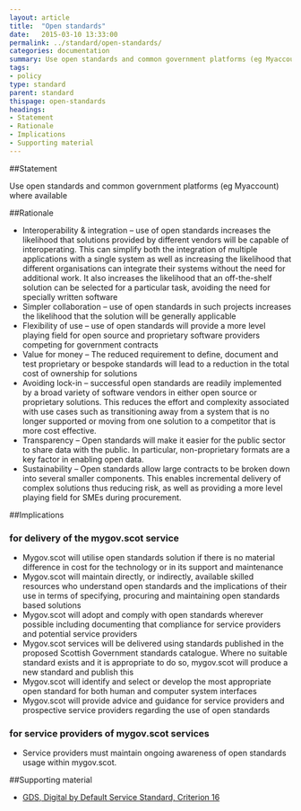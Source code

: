 ```yaml
---
layout: article
title:  "Open standards"
date:   2015-03-10 13:33:00
permalink: ../standard/open-standards/ 
categories: documentation
summary: Use open standards and common government platforms (eg Myaccount) where available
tags: 
- policy
type: standard
parent: standard
thispage: open-standards
headings:
- Statement
- Rationale
- Implications
- Supporting material
---
```


##Statement

Use open standards and common government platforms (eg Myaccount) where available

##Rationale

* Interoperability & integration – use of open standards increases the likelihood that solutions provided by different vendors will be capable of interoperating. This can simplify both the integration of multiple applications with a single system as well as increasing the likelihood that different organisations can integrate their systems without the need for additional work. It also increases the likelihood that an off-the-shelf solution can be selected for a particular task, avoiding the need for specially written software
* Simpler collaboration – use of open standards in such projects increases the likelihood that the solution will be generally applicable
* Flexibility of use – use of open standards will provide a more level playing field for open source and proprietary software providers competing for government contracts
* Value for money – The reduced requirement to define, document and test proprietary or bespoke standards will lead to a reduction in the total cost of ownership for solutions
* Avoiding lock-in – successful open standards are readily implemented by a broad variety of software vendors in either open source or proprietary solutions. This reduces the effort and complexity associated with use cases such as transitioning away from a system that is no longer supported or moving from one solution to a competitor that is more cost effective.
* Transparency – Open standards will make it easier for the public sector to share data with the public. In particular, non-proprietary formats are a key factor in enabling open data.
* Sustainability – Open standards allow large contracts to be broken down into several smaller components. This enables incremental delivery of complex solutions thus reducing risk, as well as providing a more level playing field for SMEs during procurement.

##Implications

### for delivery of the mygov.scot service

* Mygov.scot will utilise open standards solution if there is no material difference in cost for the technology or in its support and maintenance
* Mygov.scot will maintain directly, or indirectly, available skilled resources who understand open standards and the implications of their use in terms of specifying, procuring and maintaining open standards based solutions
* Mygov.scot will adopt and comply with open standards wherever possible including documenting that compliance for service providers and potential service providers
* Mygov.scot services will be delivered using standards published in the proposed Scottish Government standards catalogue. Where no suitable standard exists and it is appropriate to do so, mygov.scot will produce a new standard and publish this
* Mygov.scot will identify and select or develop the most appropriate open standard for both human and computer system interfaces
* Mygov.scot will provide advice and guidance for service providers and prospective service providers regarding the use of open standards

### for service providers of mygov.scot services

* Service providers must maintain ongoing awareness of open standards usage within mygov.scot.

##Supporting material

- [GDS, Digital by Default Service Standard, Criterion 16](https://www.gov.uk/service-manual/digital-by-default#criterion-16)
